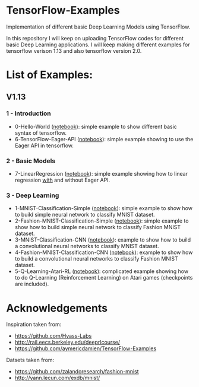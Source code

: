 # TensorFlow-Examples
Implementation of different basic Deep Learning Models using TensorFlow.

In this repository I will keep on uploading TensorFlow codes for different basic Deep Learning applications. I will keep making different
examples for tensorflow verison 1.13 and also tensorflow version 2.0.

# List of Examples:
## V1.13
### 1 - Introduction
- 0-Hello-World ([notebook](https://github.com/bvsk35/TensorFlow-V1.13-Examples/blob/master/TensorFlow%20v1.13/0-Hello-World/TensorFlow_Practice.ipynb)): simple example to show different basic syntax of tensorflow.
- 6-TensorFlow-Eager-API ([notebook](https://github.com/bvsk35/TensorFlow-V1.13-Examples/blob/master/TensorFlow%20v1.13/6-TensorFlow-Eager-API/TF_Eager_API.ipynb)): simple example showing to use the Eager API in tensorflow.
### 2 - Basic Models
- 7-LinearRegression ([notebook](https://github.com/bvsk35/TensorFlow-V1.13-V2.0-Examples/blob/master/TensorFlow%20v1.13/7-LinearRegression/TF-Linear-Regression.ipynb)): simple example showing how to linear regression [with](https://github.com/bvsk35/TensorFlow-V1.13-V2.0-Examples/blob/master/TensorFlow%20v1.13/7-LinearRegression/TF-Linear-Regression-Eager.ipynb) and without Eager API.
### 3 - Deep Learning
- 1-MNIST-Classification-Simple ([notebook](https://github.com/bvsk35/TensorFlow-V1.13-Examples/blob/master/TensorFlow%20v1.13/1-MNIST-Classification-Simple/TF_MNIST.ipynb)): simple example to show how to build simple neural network to classify MNIST dataset.
- 2-Fashion-MNIST-Classification-Simple ([notebook](https://github.com/bvsk35/TensorFlow-V1.13-Examples/blob/master/TensorFlow%20v1.13/2-Fashion-MNIST-Classification-Simple/TF_Fashion_MNIST.ipynb)): simple example to show how to build simple neural network to classify Fashion MNIST dataset.
- 3-MNIST-Classification-CNN ([notebook](https://github.com/bvsk35/TensorFlow-V1.13-Examples/blob/master/TensorFlow%20v1.13/3-MNIST-Classification-CNN/TF_MNIST-CNN.ipynb)): example to show how to build a convolutional neural networks to classify MNIST dataset.
- 4-Fashion-MNIST-Classification-CNN ([notebook](https://github.com/bvsk35/TensorFlow-V1.13-Examples/blob/master/TensorFlow%20v1.13/4-Fashion-MNIST-Classification-CNN/TF_Fashion_MNIST-CNN.ipynb)): example to show how to build a convolutional neural networks to classify Fashion MNIST dataset.
- 5-Q-Learning-Atari-RL ([notebook](https://github.com/bvsk35/TensorFlow-V1.13-Examples/blob/master/TensorFlow%20v1.13/5-Q-Learning-Atari-RL/Q-Learning_Atari_Games.ipynb)): complicated example showing how to do Q-Learning (Reinforcement Learning) on Atari games (checkpoints are included).


# Acknowledgements
Inspiration taken from:
- https://github.com/Hvass-Labs
- http://rail.eecs.berkeley.edu/deeprlcourse/
- https://github.com/aymericdamien/TensorFlow-Examples

Datsets taken from:
- https://github.com/zalandoresearch/fashion-mnist
- http://yann.lecun.com/exdb/mnist/
